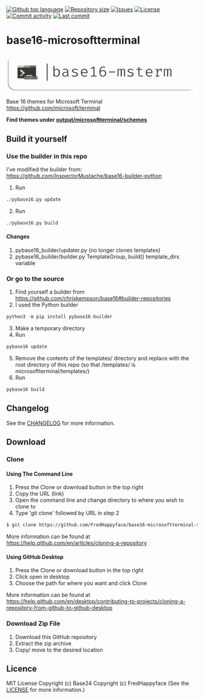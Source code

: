 <p float="left">
<a href="../../"><img src="https://img.shields.io/github/languages/top/Base24/base16-microsoftterminal-scheme.svg?style=flat-square" alt="Github top language"></a>
<a href="../../"><img src="https://img.shields.io/github/repo-size/Base24/base16-microsoftterminal-scheme.svg?style=flat-square" alt="Repository size"></a>
<a href="../../issues"><img src="https://img.shields.io/github/issues/Base24/base16-microsoftterminal-scheme.svg?style=flat-square" alt="Issues"></a>
<a href="/LICENSE.md"><img src="https://img.shields.io/github/license/Base24/base16-microsoftterminal-scheme.svg?style=flat-square" alt="License"></a>
<a href="../../commits/master"><img src="https://img.shields.io/github/commit-activity/m/Base24/base16-microsoftterminal-scheme.svg?style=flat-square" alt="Commit activity"></a>
<a href="../../commits/master"><img src="https://img.shields.io/github/last-commit/Base24/base16-microsoftterminal-scheme.svg?style=flat-square" alt="Last commit"></a>
</p>

# base16-microsoftterminal

<img src="readme-assets/icons/name.png" alt="Project Icon" width="750">

Base 16 themes for Microsoft Terminal https://github.com/microsoft/terminal

**Find themes under [output/microsoftterminal/schemes](output/microsoftterminal/schemes)**


## Build it yourself
### Use the builder in this repo
I've modified the builder from: https://github.com/InspectorMustache/base16-builder-python


1. Run
```python
./pybase16.py update
```
2. Run
```python
./pybase16.py build
```

#### Changes

1. pybase16_builder/updater.py (no longer clones templates)
2. pybase16_builder/builder.py TemplateGroup, build() template_dirs variable

### Or go to the source
1. Find yourself a builder from https://github.com/chriskempson/base16#builder-repositories
2. I used the Python builder
```python
python3 -m pip install pybase16-builder
```
3. Make a temporary directory
4. Run
```python
pybase16 update
```
5. Remove the contents of the templates/ directory and replace with the root
directory of this repo (so that /templates/ is microsoftterminal/templates/)
6. Run
```python
pybase16 build
```

## Changelog
See the [CHANGELOG](/CHANGELOG.md) for more information.


## Download
### Clone
#### Using The Command Line
1. Press the Clone or download button in the top right
2. Copy the URL (link)
3. Open the command line and change directory to where you wish to
clone to
4. Type 'git clone' followed by URL in step 2
```bash
$ git clone https://github.com/FredHappyface/base16-microsoftterminal-scheme
```

More information can be found at
<https://help.github.com/en/articles/cloning-a-repository>

#### Using GitHub Desktop
1. Press the Clone or download button in the top right
2. Click open in desktop
3. Choose the path for where you want and click Clone

More information can be found at
<https://help.github.com/en/desktop/contributing-to-projects/cloning-a-repository-from-github-to-github-desktop>

### Download Zip File

1. Download this GitHub repository
2. Extract the zip archive
3. Copy/ move to the desired location


## Licence
MIT License
Copyright (c) Base24
Copyright (c) FredHappyface
(See the [LICENSE](/LICENSE.md) for more information.)
